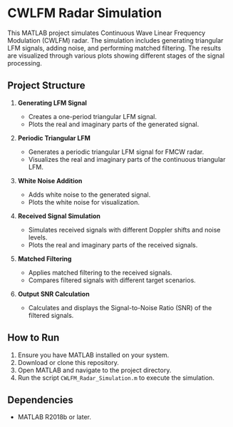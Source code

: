 # CWLFM Radar Simulation

This MATLAB project simulates Continuous Wave Linear Frequency Modulation (CWLFM) radar. The simulation includes generating triangular LFM signals, adding noise, and performing matched filtering. The results are visualized through various plots showing different stages of the signal processing.

## Project Structure

1. **Generating LFM Signal**
   - Creates a one-period triangular LFM signal.
   - Plots the real and imaginary parts of the generated signal.

2. **Periodic Triangular LFM**
   - Generates a periodic triangular LFM signal for FMCW radar.
   - Visualizes the real and imaginary parts of the continuous triangular LFM.

3. **White Noise Addition**
   - Adds white noise to the generated signal.
   - Plots the white noise for visualization.

4. **Received Signal Simulation**
   - Simulates received signals with different Doppler shifts and noise levels.
   - Plots the real and imaginary parts of the received signals.

5. **Matched Filtering**
   - Applies matched filtering to the received signals.
   - Compares filtered signals with different target scenarios.

6. **Output SNR Calculation**
   - Calculates and displays the Signal-to-Noise Ratio (SNR) of the filtered signals.

## How to Run

1. Ensure you have MATLAB installed on your system.
2. Download or clone this repository.
3. Open MATLAB and navigate to the project directory.
4. Run the script `CWLFM_Radar_Simulation.m` to execute the simulation.

## Dependencies

- MATLAB R2018b or later.
